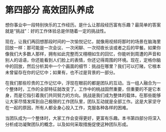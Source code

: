 # 第四部分 高效团队养成

想你事业中一段特别快乐的工作经历。是什么让那段经历富有乐趣？最简单的答案就是“挑战”：好的工作体验总是伴随着一定的挑战性。

现在，让我们再回想那段时间的一次愉悦记忆，就像用视频将那时的场景在脑海里回放一样：那可能是一次会议、一次闲聊、一次彻夜长谈或者之后的早餐。如果你像我们大多数人那样，拥有如此完整而又栩栩如生的回忆，你能听到周遭的声音和别人的话语，你还能看到人们脸上的表情，你还记得周围的环境。现在，定格你脑中的回放，然后分析其中一个个画面的细节：挑战在哪里？我们可以打赌，它根本未曾留存在你的记忆中；如果有，也不过是背景的一部分。

在我们那些珍贵的工作记忆中，浮现在眼前的都是团队的互动。当一组人融合为一个整体时，工作的全部特征就改变了。工作中的桃战固然重要，但重要的不是它本身，而是它指引着我们共同努力的方向。挑战是我们成为整体的载体。在那些能够让大家尽情发挥到自己极限的工作团队里，团队互动就是全部工作。这是大家坚守在一起的原因，所有人都全身心投入工作，克服各种各样的困难。

当团队成为一个整体时，大家工作会变得更好，更富有乐趣。本书第四部分将深入分析成功凝聚团队的概念，以及如何采取措施促使这种团队形成。
